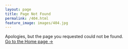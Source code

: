 ```yaml
---
layout: page
title: Page Not Found
permalink: /404.html
feature_image: images/404.jpg
---
```


Apologies, but the page you requested could not be found.<br />
<a class="error-link" href="{{ site.baseurl }}/">Go to the Home page &rarr;</a>
